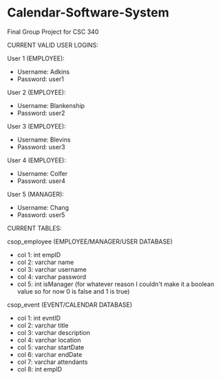 # Calendar-Software-System
Final Group Project for CSC 340



CURRENT VALID USER LOGINS:


User 1 (EMPLOYEE):
- Username: Adkins
- Password: user1

User 2 (EMPLOYEE):
- Username: Blankenship
- Password: user2

User 3 (EMPLOYEE):
- Username: Blevins
- Password: user3

User 4 (EMPLOYEE):
- Username: Colfer
- Password: user4

User 5 (MANAGER):
- Username: Chang
- Password: user5

CURRENT TABLES:


csop_employee (EMPLOYEE/MANAGER/USER DATABASE)
- col 1: int empID
- col 2: varchar name
- col 3: varchar username
- col 4: varchar password
- col 5: int isManager (for whatever reason I couldn't make it a boolean value so for now 0 is false and 1 is true)

csop_event (EVENT/CALENDAR DATABASE)
- col 1: int evntID
- col 2: varchar title
- col 3: varchar description
- col 4: varchar location
- col 5: varchar startDate
- col 6: varchar endDate
- col 7: varchar attendants
- col 8: int empID
